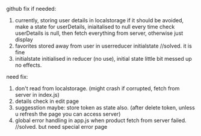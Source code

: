 github
fix if needed:
1. currently, storing user details in localstorage
    if it should be avoided, make a state for userDetails, iniaitalised to null
    every time check userDetails is null, then fetch everything from server, otherwise just display
2. favorites stored away from user in userreducer initialstate //solved. it is fine
3. initialstate initialised in reducer (no use), initial state little bit messed up no effects. 

need fix:
1. don't read from localstorage. (might crash if corrupted, fetch from server in index.js)
2. details check in edit page
3. suggesstion maybe: store token as state also. (after delete token, unless u refresh the page you can access server)
4. global error handling in app.js when product fetch from server failed. //solved. but need special error page